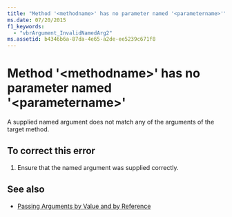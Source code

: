 ```yaml
---
title: "Method '<methodname>' has no parameter named '<parametername>'"
ms.date: 07/20/2015
f1_keywords: 
  - "vbrArgument_InvalidNamedArg2"
ms.assetid: b4346b6a-87da-4e65-a2de-ee5239c671f8
---
```

# Method '\<methodname>' has no parameter named '\<parametername>'
A supplied named argument does not match any of the arguments of the target method.  
  
## To correct this error  
  
1. Ensure that the named argument was supplied correctly.  
  
## See also

- [Passing Arguments by Value and by Reference](../programming-guide/language-features/procedures/passing-arguments-by-value-and-by-reference.md)

